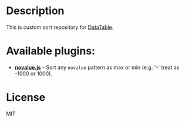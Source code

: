 # Description

This is custom sort repository for [DataTable](https://datatables.net/).

# Available plugins:

- **[novalue.js](https://raw.githubusercontent.com/dprojects/datatable-sort/master/novalue.js)** - Sort any `novalue` pattern as max or min (e.g. '-' treat as -1000 or 1000).

# License

MIT

